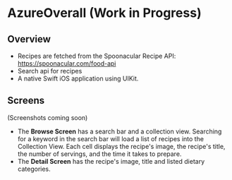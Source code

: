 # AzureOverall (Work in Progress)

## Overview
- Recipes are fetched from the Spoonacular Recipe API: https://spoonacular.com/food-api
- Search api for recipes
- A native Swift iOS application using UIKit.

## Screens
(Screenshots coming soon)

- The **Browse Screen** has a search bar and a collection view. Searching for a keyword in the search bar will load a list of recipes into the Collection View. Each cell displays the recipe's image, the recipe's title, the number of servings, and the time it takes to prepare.
- The **Detail Screen** has the recipe's image, title and listed dietary categories. 
